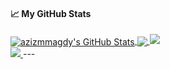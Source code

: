 <!--
**azizmmagdy/azizmmagdy** is a ✨ _special_ ✨ repository because its `README.md` (this file) appears on your GitHub profile.

Here are some ideas to get you started:

- 🔭 I’m currently working on ...
- 🌱 I’m currently learning ...
- 👯 I’m looking to collaborate on ...
- 🤔 I’m looking for help with ...
- 💬 Ask me about ...
- 📫 How to reach me: ...
- 😄 Pronouns: ...
- ⚡ Fun fact: ...
-->
#### &#x1f4c8; My GitHub Stats

<a href="https://azizmmagdy.medium.com/">
  <img align="center" src="https://github-readme-stats.vercel.app/api?username=azizmmagdy&show_icons=true&line_height=33&count_private=true&theme=dark" alt="azizmmagdy's GitHub Stats" />
</a>

<a href="https://azizmmagdy.medium.com/">
  <img align="center" src="https://github-readme-stats.vercel.app/api/top-langs/?username=azizmmagdy&&hide=cmake&langs_count=4&line_height=35&theme=dark" />
</a>

<a href="https://azizmmagdy.medium.com/">
  <img src="https://github-readme-streak-stats.herokuapp.com/?user=azizmmagdy&theme=dark" />
</a>
<br/>
<a href="https://twitter.com/azizmmagdy">
  <img src="https://img.shields.io/twitter/follow/azizmmagdy?style=for-the-badge&logo=twitter&&labelColor=1f1f1f&color=5fffaf" />
</a>
---

